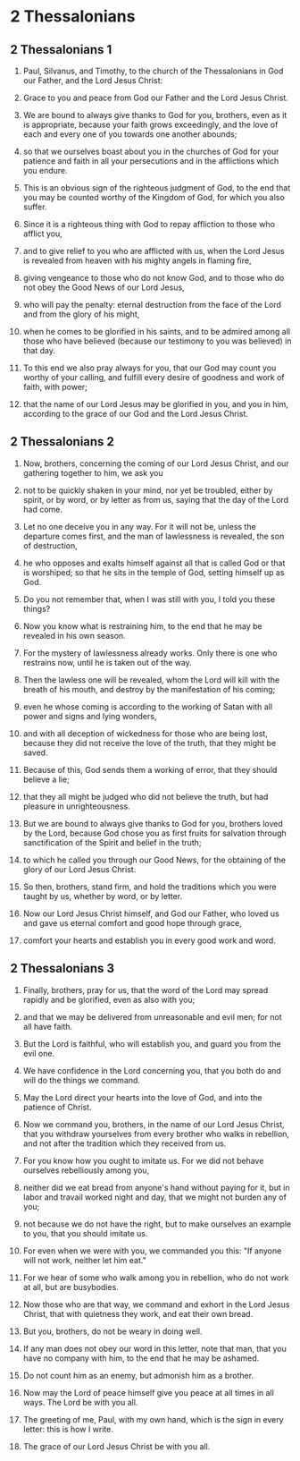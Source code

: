 # 2 Thessalonians

## 2 Thessalonians 1

1. Paul, Silvanus, and Timothy, to the church of the Thessalonians in God our Father, and the Lord Jesus Christ:

2. Grace to you and peace from God our Father and the Lord Jesus Christ.

3. We are bound to always give thanks to God for you, brothers, even as it is appropriate, because your faith grows exceedingly, and the love of each and every one of you towards one another abounds;

4. so that we ourselves boast about you in the churches of God for your patience and faith in all your persecutions and in the afflictions which you endure.

5. This is an obvious sign of the righteous judgment of God, to the end that you may be counted worthy of the Kingdom of God, for which you also suffer.

6. Since it is a righteous thing with God to repay affliction to those who afflict you,

7. and to give relief to you who are afflicted with us, when the Lord Jesus is revealed from heaven with his mighty angels in flaming fire,

8. giving vengeance to those who do not know God, and to those who do not obey the Good News of our Lord Jesus,

9. who will pay the penalty: eternal destruction from the face of the Lord and from the glory of his might,

10. when he comes to be glorified in his saints, and to be admired among all those who have believed (because our testimony to you was believed) in that day.

11. To this end we also pray always for you, that our God may count you worthy of your calling, and fulfill every desire of goodness and work of faith, with power;

12. that the name of our Lord Jesus may be glorified in you, and you in him, according to the grace of our God and the Lord Jesus Christ.

## 2 Thessalonians 2

1. Now, brothers, concerning the coming of our Lord Jesus Christ, and our gathering together to him, we ask you

2. not to be quickly shaken in your mind, nor yet be troubled, either by spirit, or by word, or by letter as from us, saying that the day of the Lord had come.

3. Let no one deceive you in any way. For it will not be, unless the departure comes first, and the man of lawlessness is revealed, the son of destruction,

4. he who opposes and exalts himself against all that is called God or that is worshiped; so that he sits in the temple of God, setting himself up as God.

5. Do you not remember that, when I was still with you, I told you these things?

6. Now you know what is restraining him, to the end that he may be revealed in his own season.

7. For the mystery of lawlessness already works. Only there is one who restrains now, until he is taken out of the way.

8. Then the lawless one will be revealed, whom the Lord will kill with the breath of his mouth, and destroy by the manifestation of his coming;

9. even he whose coming is according to the working of Satan with all power and signs and lying wonders,

10. and with all deception of wickedness for those who are being lost, because they did not receive the love of the truth, that they might be saved.

11. Because of this, God sends them a working of error, that they should believe a lie;

12. that they all might be judged who did not believe the truth, but had pleasure in unrighteousness.

13. But we are bound to always give thanks to God for you, brothers loved by the Lord, because God chose you as first fruits for salvation through sanctification of the Spirit and belief in the truth;

14. to which he called you through our Good News, for the obtaining of the glory of our Lord Jesus Christ.

15. So then, brothers, stand firm, and hold the traditions which you were taught by us, whether by word, or by letter.

16. Now our Lord Jesus Christ himself, and God our Father, who loved us and gave us eternal comfort and good hope through grace,

17. comfort your hearts and establish you in every good work and word.

## 2 Thessalonians 3

1. Finally, brothers, pray for us, that the word of the Lord may spread rapidly and be glorified, even as also with you;

2. and that we may be delivered from unreasonable and evil men; for not all have faith.

3. But the Lord is faithful, who will establish you, and guard you from the evil one.

4. We have confidence in the Lord concerning you, that you both do and will do the things we command.

5. May the Lord direct your hearts into the love of God, and into the patience of Christ.

6. Now we command you, brothers, in the name of our Lord Jesus Christ, that you withdraw yourselves from every brother who walks in rebellion, and not after the tradition which they received from us.

7. For you know how you ought to imitate us. For we did not behave ourselves rebelliously among you,

8. neither did we eat bread from anyone's hand without paying for it, but in labor and travail worked night and day, that we might not burden any of you;

9. not because we do not have the right, but to make ourselves an example to you, that you should imitate us.

10. For even when we were with you, we commanded you this: "If anyone will not work, neither let him eat."

11. For we hear of some who walk among you in rebellion, who do not work at all, but are busybodies.

12. Now those who are that way, we command and exhort in the Lord Jesus Christ, that with quietness they work, and eat their own bread.

13. But you, brothers, do not be weary in doing well.

14. If any man does not obey our word in this letter, note that man, that you have no company with him, to the end that he may be ashamed.

15. Do not count him as an enemy, but admonish him as a brother.

16. Now may the Lord of peace himself give you peace at all times in all ways. The Lord be with you all.

17. The greeting of me, Paul, with my own hand, which is the sign in every letter: this is how I write.

18. The grace of our Lord Jesus Christ be with you all.

